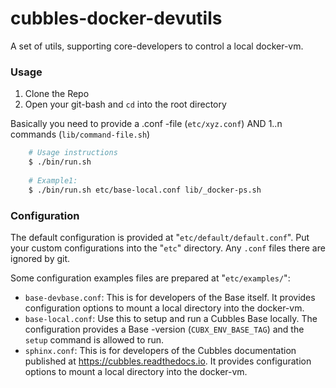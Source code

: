 # cubbles-docker-devutils
A set of utils, supporting core-developers to control a local docker-vm.

### Usage
1. Clone the Repo
2. Open your git-bash and `cd` into the root directory
  
  
  Basically you need to provide a .conf -file (`etc/xyz.conf`) AND 1..n commands (`lib/command-file.sh`)

```bash
    # Usage instructions
    $ ./bin/run.sh
    
    # Example1:
    $ ./bin/run.sh etc/base-local.conf lib/_docker-ps.sh
```
    
### Configuration
The default configuration is provided at "`etc/default/default.conf`".
Put your custom configurations into the "`etc`" directory. Any `.conf` files there are ignored by git.  

Some configuration examples files are prepared at "`etc/examples/`":

* `base-devbase.conf`: This is for developers of the Base itself. It provides configuration options to mount a local directory into the docker-vm.
* `base-local.conf`: Use this to setup and run a Cubbles Base locally. The configuration provides a Base -version (`CUBX_ENV_BASE_TAG`) and the `setup` command is allowed to run.
* `sphinx.conf`: This is for developers of the Cubbles documentation published at <https://cubbles.readthedocs.io>.  It provides configuration options to mount a local directory into the docker-vm.
 